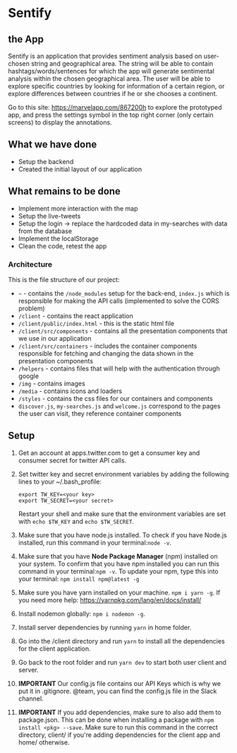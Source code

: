 # Sentify

## the App
Sentify is an application that provides sentiment analysis based on user-chosen string and geographical area. The string will be able to contain hashtags/words/sentences for which the app will generate sentimental analysis within the chosen geographical area. The user will be able to explore specific countries by looking for information of a certain region, or explore differences between countries if he or she chooses a continent.

Go to this site: https://marvelapp.com/867200h to explore the prototyped app, and press the settings symbol in the top right corner (only certain screens) to display the annotations.

## What we have done
- Setup the backend
- Created the initial layout of our application

## What remains to be done
- Implement more interaction with the map
- Setup the live-tweets
- Setup the login -> replace the hardcoded data in my-searches with data from the database
- Implement the localStorage
- Clean the code, retest the app

### Architecture
This is the file structure of our project:

* `~` - contains the `/node_modules` setup for the back-end, `index.js` which is responsible for making the API calls (implemented to solve the CORS problem)
* `/client` - contains the react application
* `/client/public/index.html` - this is the static html file
* `/client/src/components` - contains all the presentation components that we use in our application
* `/client/src/containers` - includes the container components responsible for fetching and changing the data shown in the presentation components
* `/helpers` - contains files that will help with the authentication through google
* `/img` - contains images
* `/media` - contains icons and loaders
* `/styles` - contains the css files for our containers and components
* `discover.js`, `my-searches.js` and `welcome.js` correspond to the pages the user can visit, they reference container components

## Setup
1. Get an account at apps.twitter.com to get a consumer key and consumer secret for twitter API calls.
2. Set twitter key and secret environment variables by adding the following lines to your ~/.bash_profile: 
	```
	export TW_KEY=<your key>
	export TW_SECRET=<your secret>
	```
	Restart your shell and make sure that the environment variables are set with `echo $TW_KEY` and `echo $TW_SECRET`.
	
3. Make sure that you have node.js installed. To check if you have Node.js installed, run this command in your terminal:`node -v`.
4. Make sure that you have **Node Package Manager** (npm) installed on your system. To confirm that you have npm installed you can run this command in your terminal:`npm -v`. To update your npm, type this into your terminal: `npm install npm@latest -g`
5. Make sure you have yarn installed on your machine. `npm i yarn -g`. If you need more help: https://yarnpkg.com/lang/en/docs/install/
6. Install nodemon globally: `npm i nodemon -g`.
7. Install server dependencies by running `yarn` in home folder.
8. Go into the /client directory and run `yarn` to install all the dependencies for the client application.
9. Go back to the root folder and run `yarn dev` to start both user client and server.
10. **IMPORTANT** Our config.js file contains our API Keys which is why we put it in .gitignore.  @team, you can find the config.js file in the Slack channel.   
11. **IMPORTANT** If you add dependencies, make sure to also add them to package.json. This can be done when installing a package with `npm install <pkg> --save`. Make sure to run this command in the correct directory, client/ if you're adding dependencies for the client app and home/ otherwise.

